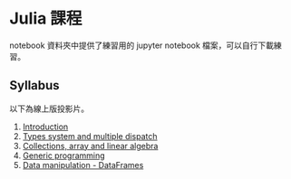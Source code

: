 # Julia 課程

notebook 資料夾中提供了練習用的 jupyter notebook 檔案，可以自行下載練習。

## Syllabus

以下為線上版投影片。

1. [Introduction](https://yuehhua.github.io/julia-programming-and-data-science-2020/1_introduction/)
2. [Types system and multiple dispatch](https://yuehhua.github.io/julia-programming-and-data-science-2020/2_types/)
3. [Collections, array and linear algebra](https://yuehhua.github.io/julia-programming-and-data-science-2020/3_collections/)
4. [Generic programming](https://yuehhua.github.io/julia-programming-and-data-science-2020/4_generic_programming/)
5. [Data manipulation - DataFrames](https://yuehhua.github.io/julia-programming-and-data-science-2020/5_data_manipulation/)

